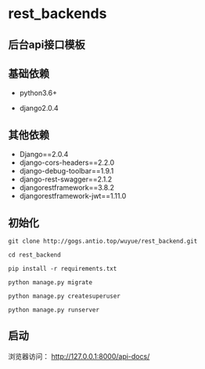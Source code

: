 # rest_backends

## 后台api接口模板

## 基础依赖

- python3.6+

- django2.0.4

## 其他依赖

- Django==2.0.4
- django-cors-headers==2.2.0
- django-debug-toolbar==1.9.1
- django-rest-swagger==2.1.2
- djangorestframework==3.8.2
- djangorestframework-jwt==1.11.0

## 初始化

```
git clone http://gogs.antio.top/wuyue/rest_backend.git

cd rest_backend

pip install -r requirements.txt

python manage.py migrate

python manage.py createsuperuser

python manage.py runserver
```

## 启动

浏览器访问： http://127.0.0.1:8000/api-docs/
